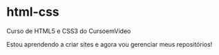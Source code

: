 # html-css
  Curso de HTML5 e CSS3 do CursoemVideo

  Estou aprendendo a criar sites e agora vou gerenciar meus repositórios!

